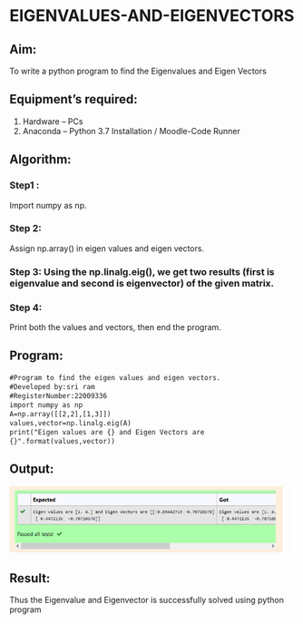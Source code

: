 # EIGENVALUES-AND-EIGENVECTORS
## Aim:
To write a python program to find the Eigenvalues and Eigen Vectors
## Equipment’s required:
1. 	Hardware – PCs
2. 	Anaconda – Python 3.7 Installation / Moodle-Code Runner
## Algorithm:
### Step1 : 
Import numpy as np.

### Step 2: 
Assign np.array() in eigen values and eigen vectors.

### Step 3: Using the np.linalg.eig(),  we get two results (first is eigenvalue and second is eigenvector) of the given matrix.
### Step 4: 
Print both the values and vectors, then end the program.

## Program:
```
#Program to find the eigen values and eigen vectors.
#Developed by:sri ram  
#RegisterNumber:22009336
import numpy as np
A=np.array([[2,2],[1,3]])
values,vector=np.linalg.eig(A)
print("Eigen values are {} and Eigen Vectors are {}".format(values,vector))
```

## Output:
![output](./output.png)
## Result:
Thus the Eigenvalue and Eigenvector is successfully solved using python program
